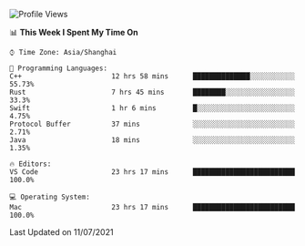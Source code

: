 <!--START_SECTION:waka-->
![Profile Views](http://img.shields.io/badge/Profile%20Views-2-blue)

📊 **This Week I Spent My Time On** 

```text
⌚︎ Time Zone: Asia/Shanghai

💬 Programming Languages: 
C++                      12 hrs 58 mins      ██████████████░░░░░░░░░░░   55.73% 
Rust                     7 hrs 45 mins       ████████░░░░░░░░░░░░░░░░░   33.3% 
Swift                    1 hr 6 mins         █░░░░░░░░░░░░░░░░░░░░░░░░   4.75% 
Protocol Buffer          37 mins             ░░░░░░░░░░░░░░░░░░░░░░░░░   2.71% 
Java                     18 mins             ░░░░░░░░░░░░░░░░░░░░░░░░░   1.35%

🔥 Editors: 
VS Code                  23 hrs 17 mins      █████████████████████████   100.0%

💻 Operating System: 
Mac                      23 hrs 17 mins      █████████████████████████   100.0%

```


 Last Updated on 11/07/2021
<!--END_SECTION:waka-->
